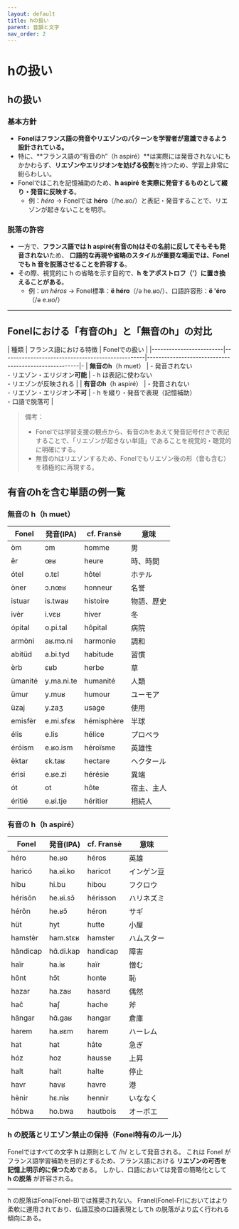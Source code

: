 ```yaml
---
layout: default
title: hの扱い
parent: 音韻と文字
nav_order: 2
---
```

# hの扱い

## hの扱い

### 基本方針
- **Fonelはフランス語の発音やリエゾンのパターンを学習者が意識できるよう設計されている。**
- 特に、**フランス語の“有音のh”（h aspiré）**は実際には発音されないにもかかわらず、**リエゾンやエリジオンを妨げる役割**を持つため、学習上非常に紛らわしい。
- Fonelではこれを記憶補助のため、**h aspiré を実際に発音するものとして綴り・発音に反映する**。
  - 例：*héro* → Fonelでは **héro**（/he.ʁo/）と表記・発音することで、リエゾンが起きないことを明示。

### 脱落の許容
- 一方で、**フランス語では h aspiré(有音のh)はその名前に反してそもそも発音されない**ため、
**口語的な再現や省略のスタイルが重要な場面では、Fonelでも h 音を脱落させることを許容する**。
- その際、視覚的に h の省略を示す目的で、**h をアポストロフ（'）に置き換えることがある**。
  - 例：*un héros* → Fonel標準：**ë héro**（/ə he.ʁo/）、口語許容形：**ë 'éro**（/ə e.ʁo/）

---


## Fonelにおける「有音のh」と「無音のh」の対比

| 種類                    | フランス語における特徴                           | Fonelでの扱い                                        | 
|-------------------------|--------------------------------------------------|------------------------------------------------------|-
| **無音のh**（h muet）   | - 発音されない<br>- リエゾン・エリジオン**可能** | - h は表記に使わない<br>- リエゾンが反映される       | 
| **有音のh**（h aspiré） | - 発音されない<br>- リエゾン・エリジオン**不可** | - h を綴り・発音で表現（記憶補助）<br>- 口語で脱落可 | 

> 備考：
> - Fonelでは学習支援の観点から、有音のhをあえて発音記号付きで表記することで、「リエゾンが起きない単語」であることを視覚的・聴覚的に明確にする。
> - 無音のhはリエゾンするため、Fonelでもリエゾン後の形（音も含む）を積極的に再現する。



## 有音のhを含む単語の例一覧

### 無音の h（h muet）

| Fonel        | 発音(IPA)          | cf. Fransè     | 意味         |
|--------------|--------------------|----------------|--------------|
| òm           | ɔm                 | homme          | 男           |
| êr           | œʁ                 | heure          | 時、時間     |
| ótel         | o.tɛl              | hôtel          | ホテル       |
| òner         | ɔ.nœʁ              | honneur        | 名誉         |
| istuar       | is.twaʁ            | histoire       | 物語、歴史   |
| ivèr         | i.vɛʁ              | hiver          | 冬           |
| ópital       | o.pi.tal           | hôpital        | 病院         |
| armòni       | aʁ.mɔ.ni           | harmonie       | 調和         |
| abitüd       | a.bi.tyd           | habitude       | 習慣         |
| èrb          | ɛʁb                | herbe          | 草           |
| ümanité      | y.ma.ni.te         | humanité       | 人類         |
| ümur         | y.muʁ              | humour         | ユーモア     |
| üzaj         | y.zaʒ              | usage          | 使用         |
| emisfèr      | e.mi.sfɛʁ          | hémisphère     | 半球         |
| élis         | e.lis              | hélice         | プロペラ     |
| éróism       | e.ʁo.ism           | héroïsme       | 英雄性       |
| èktar        | ɛk.taʁ             | hectare        | ヘクタール   |
| érisi        | e.ʁe.zi            | hérésie        | 異端         |
| ót           | ot                 | hôte           | 宿主、主人   |
| éritié       | e.ʁi.tje           | héritier       | 相続人       |


### 有音の h（h aspiré）

| Fonel        | 発音(IPA)          | cf. Fransè     | 意味         |
|--------------|--------------------|----------------|--------------|
| héro         | he.ʁo              | héros          | 英雄         |
| haricó       | ha.ʁi.ko           | haricot        | インゲン豆   |
| hibu         | hi.bu              | hibou          | フクロウ     |
| hérisõn      | he.ʁi.sɔ̃          | hérisson       | ハリネズミ   |
| hérõn        | he.ʁɔ̃             | héron          | サギ         |
| hüt          | hyt                | hutte          | 小屋         |
| hamstèr      | ham.stɛʁ           | hamster        | ハムスター   |
| hãndicap     | hɑ̃.di.kap         | handicap       | 障害         |
| haïr         | ha.iʁ              | haïr           | 憎む         |
| hõnt         | hɔ̃t               | honte          | 恥           |
| hazar        | ha.zaʁ             | hasard         | 偶然         |
| haĉ          | haʃ                | hache          | 斧           |
| hãngar       | hɑ̃.ɡaʁ            | hangar         | 倉庫         |
| harem        | ha.ʁɛm             | harem          | ハーレム     |
| hat          | hat                | hâte           | 急ぎ         |
| hóz          | hoz                | hausse         | 上昇         |
| halt         | halt               | halte          | 停止         |
| havr         | havʁ               | havre          | 港           |
| hènir        | hɛ.niʁ             | hennir         | いななく     |
| hóbwa        | ho.bwa             | hautbois       | オーボエ     |



### h の脱落とリエゾン禁止の保持（Fonel特有のルール）

Fonelではすべての文字 **h** は原則として /h/ として発音される。
これは Fonel がフランス語学習補助を目的とするため、フランス語における **リエゾンの可否を記憶上明示的に保つため**である。
しかし、口語においては発音の簡略化として **h の脱落** が許容される。

---

h の脱落はFona(Fonel-B)では推奨されない。
Franel(Fonel-Fr)においてはより柔軟に運用されており、仏語互換の口語表現としてh の脱落がより広く行われる傾向にある。

